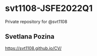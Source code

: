 # svt1108-JSFE2022Q1
Private repository for @svt1108

## Svetlana Pozina

https://svt1108.github.io/CV/
